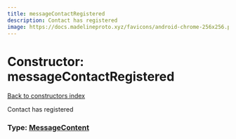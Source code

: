 ```yaml
---
title: messageContactRegistered
description: Contact has registered
image: https://docs.madelineproto.xyz/favicons/android-chrome-256x256.png
---
```

# Constructor: messageContactRegistered  
[Back to constructors index](index.md)



Contact has registered




### Type: [MessageContent](../types/MessageContent.md)


